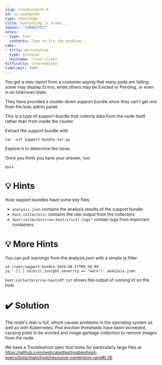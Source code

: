 ```yaml
---
slug: troubleshoot-4
id: vccuaq9got6x
type: challenge
title: Everything is broke...
teaser: "\U0001F527"
notes:
- type: text
  contents: Time to fix the problem...
tabs:
- title: Workstation
  type: terminal
  hostname: cloud-client
difficulty: intermediate
timelimit: 3600
---
```

You get a new report from a customer saying that many pods are failing; some may display Errors, while others may be Evicted or Pending, or even in an Unknown state.

They have provided a cluster-down support bundle since they can't get one from the kots admin panel.

This is a type of support-bundle that collects data from the node itself rather than from inside the cluster.

Extract the support bundle with

```run
tar -xvf support-bundle.tar.gz
```

Explore it to determine the issue.

Once you think you have your answer, run:

```
quiz
```

💡 Hints
=================

Host support bundles have some key files:
- `analysis.json` contains the analysis results of the support bundle
- `host-collectors/` contains the raw output from the collectors
- `host-collectors/run-host/crictl-logs*` contain logs from important containers

💡 More Hints
=================

You can pull warnings from the analysis.json with a simple jq filter:

```run
cd /root/support-bundle-2024-04-17T09_50_09
jq '.[] | select(.insight.severity == "warn")' analysis.json
```

`host-collectors/run-host/df.txt` shows the output of running `df` on the host

✔️ Solution
=================

The node's disk is full, which causes problems in the operating system as well as with Kubernetes.  Pod eviction thresholds have been exceeded, causing pods to be evicted and image garbage collection to remove images from the node.

We have a Troubleshoot spec that looks for particularly large files at https://github.com/replicatedhq/troubleshoot-specs/blob/main/host/resource-contention.yaml#L36

